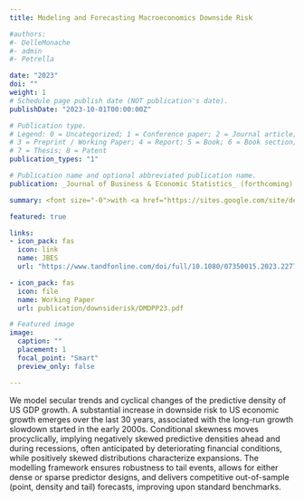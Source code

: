 ```yaml
---
title: Modeling and Forecasting Macroeconomics Downside Risk

#authors:
#- DelleMonache
#- admin
#- Petrella

date: "2023"
doi: ""
weight: 1
# Schedule page publish date (NOT publication's date).
publishDate: "2023-10-01T00:00:00Z"

# Publication type.
# Legend: 0 = Uncategorized; 1 = Conference paper; 2 = Journal article;
# 3 = Preprint / Working Paper; 4 = Report; 5 = Book; 6 = Book section;
# 7 = Thesis; 8 = Patent
publication_types: "1"

# Publication name and optional abbreviated publication name.
publication: _Journal of Business & Economic Statistics_ (forthcoming)

summary: <font size="-0">with <a href="https://sites.google.com/site/dellemonachedavide/home" target="_blank" rel="noopener noreferrer"> Davide Delle Monache</a> (Bank of Italy) and <a href="https://sites.google.com/a/ivanpetrella.com/www/" target="_blank" rel="noopener noreferrer">Ivan Petrella</a> (University of Warwick).</font> <br> <b>_Journal of Business & Economic Statistics_</b> (forthcoming).

featured: true

links:
- icon_pack: fas
  icon: link
  name: JBES
  url: "https://www.tandfonline.com/doi/full/10.1080/07350015.2023.2277171"

- icon_pack: fas
  icon: file
  name: Working Paper
  url: publication/downsiderisk/DMDPP23.pdf

# Featured image
image:
  caption: ""
  placement: 1
  focal_point: "Smart"
  preview_only: false

---
```

We model secular trends and cyclical changes of the predictive density of US GDP growth. A substantial increase in downside risk to US economic growth emerges over the last 30 years, associated with the long-run growth slowdown started in the early 2000s. Conditional skewness moves procyclically, implying negatively skewed predictive densities ahead and during recessions, often anticipated by deteriorating financial conditions, while positively skewed distributions characterize expansions. The modelling framework ensures robustness to tail events, allows for either dense or sparse predictor designs, and delivers competitive out-of-sample (point, density and tail) forecasts, improving upon standard benchmarks.
